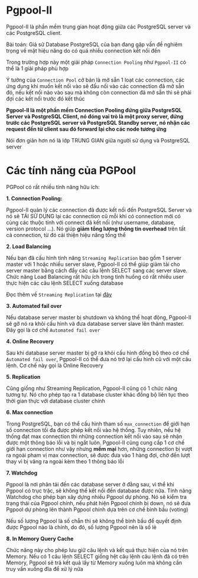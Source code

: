 # Pgpool-II

Pgpool-II là phần mềm trung gian hoạt động giữa các PostgreSQL server và các PostgreSQL client.

Bài toán: Giả sử Database PostgreSQL của bạn đang gặp vấn đề nghiêm trọng về mặt hiệu năng do có quá nhiều connection kết nối đến

Trong trường hợp này một giải pháp `Connection Pooling` như `Pgpool-II` có thể là 1 giải pháp phù hợp

Ý tưởng của `Connection Pool` cở bản là mở sẵn 1 loạt các connection, các ứng dụng khi muốn kết nối vào sẽ đấu nối vào các connection đã mở sẵn đó, nếu kết nối nào vào sau mà không còn connection đã mở sẵn thì sẽ phải đợi các kết nối trước đó kết thúc

**Pgpool-II là một phần mềm Connection Pooling đứng giữa PostgreSQL Server và PostgreSQL Client, nó đóng vai trò là một proxy server, đứng trước các PostgreSQL server và PostgreSQL Standby server, nó nhận các request đến từ client sau đó forward lại cho các node tương ứng**

Nói đơn giản hơn nó là lớp TRUNG GIAN giữa người sử dụng và PostgreSQL server

# Các tính năng của PGPool

PGPool có rất nhiều tính năng hữu ích:

**1. Connection Pooling:**

Pgpool-II quản lý các connection đã được kết nối đến PostgreSQL Server và nó sẽ TÁI SỬ DỤNG lại các connection cũ mỗi khi có connection mới có cùng các thuộc tính với connect đã kết nối (như username, database, version protocol ...). Nó giúp **giảm tổng lượng thông tin overhead** trên tất cả connection, từ đó cải thiện hiệu năng tổng thể

**2. Load Balancing**

Nếu bạn đã cấu hình tính năng `Streaming Replication` bao gồm 1 server master với 1 hoặc nhiều server slave, Pgpool-II có thể giúp giảm tải cho server master bằng cách đẩy các câu lệnh SELECT sang các server slave. Chức năng Load Balancing rất hữu ích trong tình huống có rất nhiều user thực hiện các câu lệnh SELECT xuống database

Đọc thêm về `Streaming Replication` tại [đây](./postgreSQL_streamingReplication.md)

**3. Automated fail over**

Nếu database server master bị shutdown và không thể hoạt động, Pgpool-II sẽ gỡ nó ra khỏi cấu hình và đưa database server slave lên thành master. Đây gọi là cơ chế `Automated fail over`

**4. Online Recovery**

Sau khi database server master bị gỡ ra khỏi cấu hình đồng bộ theo cơ chế `Automated fail over`, Pgpool-II có thể đưa nó trở lại cấu hình cũ với một câu lệnh. Cơ chế này gọi là Online Recovery

**5. Replication**

Cũng giống như Streaming Replication, Pgpool-II cũng có 1 chức năng tương tự. Nó cho phép tạo ra 1 database cluster khác đồng bộ liên tục theo thời gian thực với database cluster chính

**6. Max connection**

Trong PostgreSQL, bạn có thể cấu hình tham số `max_connection` để giới hạn số connection tối đa được phép kết nối vào hệ thống. Tuy nhiên, nếu hệ thống đạt max connection thì những connection kết nối vào sau sẽ nhận được một thông báo lỗi và bị ngắt luôn. Pgpool-II cũng cung cấp 1 cơ chế giới hạn connection như vậy nhưng **mềm mại** hơn, những connection bị vượt ra ngoài pham vị max connection, sẽ được đưa vào 1 hàng đợi, chờ đến lượt thay vì bị văng ra ngoài kèm theo 1 thông báo lỗi

**7. Watchdog**

Pgpool là nơi phân tải đến các database server ở đằng sau, vì thể khi Pgpool có trục trặc, sẽ không thể kết nối đến database được nữa. Tính năng Watchdog cho phép bạn xây dựng nhiều Pgpool dự phòng. Nó sẽ kiểm tra trạng thái của Pgpool chính, nếu phát hiện Pgpool chính bị down, nó sẽ đưa Pgpool dự phòng lên thành Pgpool chính dựa trên cơ chế bình bầu (voting)

Nếu số lượng Pgpool là số chẵn thì sẽ không thể bình bầu để quyết định được Pgpool nào là chính, do đó, số lượng Pgpool nên là số lẻ

**8. In Memory Query Cache**

Chức năng này cho phép lưu giữ câu lệnh và kết quả thực hiện của nó trên Memory. Nếu có 1 câu lệnh SELECT giống hệt câu lệnh câu lệnh đã có trên Memory, Pgpool sẽ trả kết quả lấy từ Memory xuống luôn mà không cần truy vấn xuống đĩa để xử lý nữa
